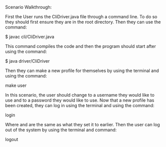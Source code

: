 Scenario Walkthrough:

First the User runs the CliDriver.java file through a command line. To do so they should first ensure they are in the root directory. Then they can use the command:

$ javac cli/CliDriver.java

This command compiles the code and then the program should start after using the command:

$ java driver/CliDriver

Then they can make a new profile for themselves by using the terminal and using the command: 

make user <name> <password>

In this scenario, the user should change <name> to a username they would like to use and <password> to a password they would like to use. Now that a new profile has been created, they can log in using the terminal and using the command:

login <name> <password>

Where <name> and <password> are the same as what they set it to earlier. Then the user can log out of the system by using the terminal and command:

logout <name>

